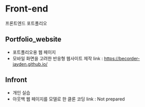 # Front-end

프론트엔드 포트폴리오

## Portfolio_website

- 포트폴리오용 웹 페이지
- 모바일 화면을 고려한 반응형 웹사이트 제작
  link : https://becorder-jayden.github.io/

## Infront

- 개인 실습
- 아웃백 웹 페이지를 모델로 한 클론 코딩
  link : Not prepared
